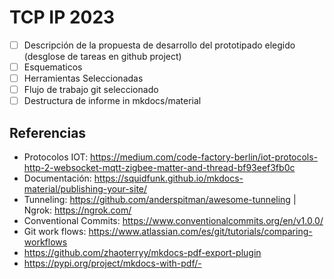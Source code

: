 # TCP IP  2023

- [ ] Descripción de la propuesta de desarrollo del prototipado elegido (desglose de tareas en github project)
- [ ] Esquematicos
- [ ] Herramientas Seleccionadas
- [ ] Flujo de trabajo git seleccionado 
- [ ] Destructura de informe in mkdocs/material

## Referencias
- Protocolos IOT: https://medium.com/code-factory-berlin/iot-protocols-http-2-websocket-mqtt-zigbee-matter-and-thread-bf93eef3fb0c
- Documentación: https://squidfunk.github.io/mkdocs-material/publishing-your-site/
- Tunneling: https://github.com/anderspitman/awesome-tunneling | Ngrok: https://ngrok.com/
- Conventional Commits: https://www.conventionalcommits.org/en/v1.0.0/
- Git work flows: https://www.atlassian.com/es/git/tutorials/comparing-workflows
- https://github.com/zhaoterryy/mkdocs-pdf-export-plugin
- https://pypi.org/project/mkdocs-with-pdf/- 


